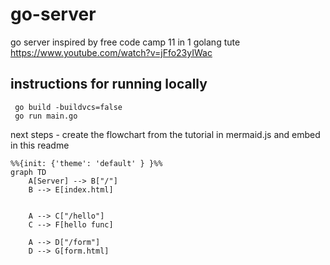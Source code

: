 # go-server
go server inspired by free code camp 11 in 1 golang tute https://www.youtube.com/watch?v=jFfo23yIWac

## instructions for running locally 

```
 go build -buildvcs=false
 go run main.go
```



next steps - create the flowchart from the tutorial in mermaid.js and embed in this readme

```mermaid
%%{init: {'theme': 'default' } }%%
graph TD
    A[Server] --> B["/"]
    B --> E[index.html]
    
    
    A --> C["/hello"]
    C --> F[hello func]
    
    A --> D["/form"]
    D --> G[form.html]        
```